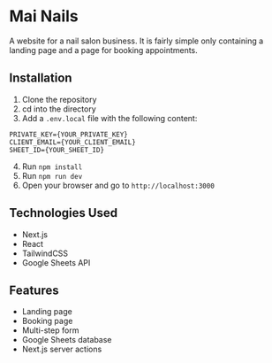 # Mai Nails

A website for a nail salon business. It is fairly simple only containing a landing page and a page for booking appointments.

## Installation

1. Clone the repository
2. cd into the directory
3. Add a `.env.local` file with the following content:

```
PRIVATE_KEY={YOUR_PRIVATE_KEY}
CLIENT_EMAIL={YOUR_CLIENT_EMAIL}
SHEET_ID={YOUR_SHEET_ID}
```

4. Run `npm install`
5. Run `npm run dev`
6. Open your browser and go to `http://localhost:3000`

## Technologies Used

- Next.js
- React
- TailwindCSS
- Google Sheets API

## Features

- Landing page
- Booking page
- Multi-step form
- Google Sheets database
- Next.js server actions
